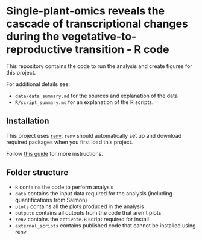 # Single-plant-omics reveals the cascade of transcriptional changes during the vegetative-to-reproductive transition - R code

This repository contains the code to run the analysis and create figures for this project.

For additional details see: 

-	`data/data_summary.md` for the sources and explanation of the data
-	`R/script_summary.md` for an explanation of the R scripts.

## Installation

This project uses [`renv`](https://rstudio.github.io/renv/articles/renv.html). `renv` should automatically set up and download required packages when you first load this project.

Follow [this guide](https://rstudio.github.io/renv/articles/collaborating.html) for more instructions.

## Folder structure

-   `R` contains the code to perform analysis
-   `data` contains the input data required for the analysis (including quantifications from Salmon)
-   `plots` contains all the plots produced in the analysis
-   `outputs` contains all outputs from the code that aren't plots
-   `renv` contains the `activate.R` script required for install
-   `external_scripts` contains published code that cannot be installed using renv
